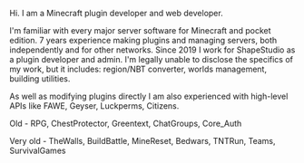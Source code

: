 Hi. I am a Minecraft plugin developer and web developer.

I'm familiar with every major server software for Minecraft and pocket edition. 7 years experience making plugins and managing servers, both independently and for other networks. Since 2019 I work for ShapeStudio as a plugin developer and admin. I'm legally unable to disclose the specifics of my work, but it includes: region/NBT converter, worlds management, building utilities.

As well as modifying plugins directly I am also experienced with high-level APIs like FAWE, Geyser, Luckperms, Citizens.

Old - RPG, ChestProtector, Greentext, ChatGroups, Core_Auth

Very old - TheWalls, BuildBattle, MineReset, Bedwars, TNTRun, Teams, SurvivalGames
